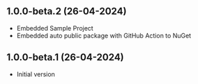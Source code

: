 ## 1.0.0-beta.2 (26-04-2024)
- Embedded Sample Project
- Embedded auto public package with GitHub Action to NuGet

## 1.0.0-beta.1 (26-04-2024)
- Initial version